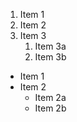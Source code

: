 1. Item 1
2. Item 2
3. Item 3
   1. Item 3a
   2. Item 3b
   

* Item 1
* Item 2
  * Item 2a
  * Item 2b
